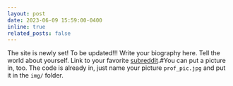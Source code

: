 ```yaml
---
layout: post
date: 2023-06-09 15:59:00-0400
inline: true
related_posts: false
---
```


The site is newly set!
To be updated!!! Write your biography here. Tell the world about yourself. Link to your favorite [subreddit](http://reddit.com).#You can put a picture in, too. The code is already in, just name your picture `prof_pic.jpg` and put it in the `img/` folder.